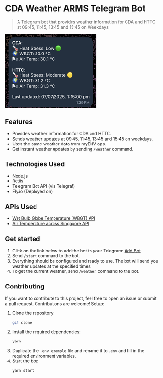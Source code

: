 # CDA Weather ARMS Telegram Bot
> A Telegram bot that provides weather information for CDA and HTTC at 09:45, 11:45, 13:45 and 15:45 on Weekdays.

<img src="docs/weather.png" width="300" />

## Features
- Provides weather information for CDA and HTTC.
- Sends weather updates at 09:45, 11:45, 13:45 and 15:45 on weekdays.
- Uses the same weather data from myENV app.
- Get instant weather updates by sending `/weather` command.

## Technologies Used
- Node.js
- Redis
- Telegram Bot API (via Telegraf)
- Fly.io (Deployed on)

## APIs Used
- [Wet Bulb Globe Temperature (WBGT) API](https://data.gov.sg/datasets/d_87884af1f85d702d4f74c6af13b4853d/view)
- [Air Temperature across Singapore API](https://data.gov.sg/datasets/d_66b77726bbae1b33f218db60ff5861f0/view)

## Get started
1. Click on the link below to add the bot to your Telegram:
   [Add Bot](https://t.me/cda_weather_arms_bot)
2. Send `/start` command to the bot.
3. Everything should be configured and ready to use. The bot will send you weather updates at the specified times.
4. To get the current weather, send `/weather` command to the bot.

## Contributing
If you want to contribute to this project, feel free to open an issue or submit a pull request. Contributions are welcome!
Setup:
1. Clone the repository:
   ```bash
   git clone
   ```
2. Install the required dependencies:
   ```bash
   yarn
    ```
3. Duplicate the `.env.example` file and rename it to `.env` and fill in the required environment variables.
4. Start the bot:
   ```bash
   yarn start
   ```